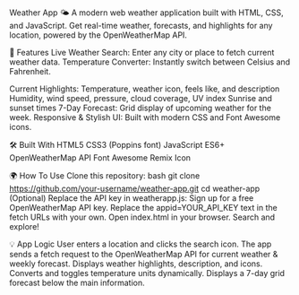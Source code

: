 Weather App 🌤️
A modern web weather application built with HTML, CSS, and JavaScript.
Get real-time weather, forecasts, and highlights for any location, powered by the OpenWeatherMap API.


🚀 Features
Live Weather Search: Enter any city or place to fetch current weather data.
Temperature Converter: Instantly switch between Celsius and Fahrenheit.

Current Highlights:
Temperature, weather icon, feels like, and description
Humidity, wind speed, pressure, cloud coverage, UV index
Sunrise and sunset times
7-Day Forecast: Grid display of upcoming weather for the week.
Responsive & Stylish UI: Built with modern CSS and Font Awesome icons.


🛠️ Built With
HTML5
CSS3 (Poppins font)
JavaScript ES6+
OpenWeatherMap API
Font Awesome
Remix Icon


🌍 How To Use
Clone this repository:
bash
git clone https://github.com/your-username/weather-app.git
cd weather-app
(Optional) Replace the API key in weatherapp.js:
Sign up for a free OpenWeatherMap API key.
Replace the appid=YOUR_API_KEY text in the fetch URLs with your own.
Open index.html in your browser.
Search and explore!


💡 App Logic
User enters a location and clicks the search icon.
The app sends a fetch request to the OpenWeatherMap API for current weather & weekly forecast.
Displays weather highlights, description, and icons.
Converts and toggles temperature units dynamically.
Displays a 7-day grid forecast below the main information.
